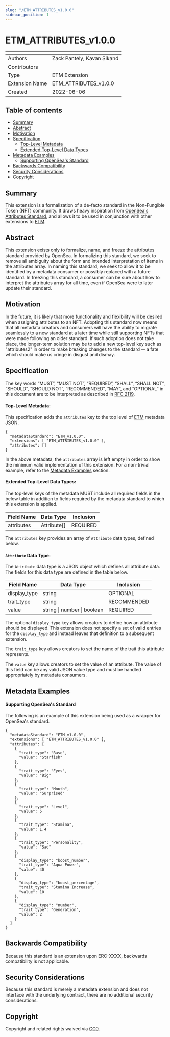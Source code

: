 ```yaml
---
slug: "/ETM_ATTRIBUTES_v1.0.0"
sidebar_position: 1
---
```


# ETM_ATTRIBUTES_v1.0.0

| <!-- -->    | <!-- -->    |
|-------------|-------------|
| Authors   | Zack Pantely, Kavan Sikand |
| Contributors| | 
| Type | ETM Extension |
| Extension Name | ETM_ATTRIBUTES_v1.0.0 |
| Created | 2022-06-06 |

## Table of contents
- [Summary](#summary)
- [Abstract](#abstract)
- [Motivation](#motivation)
- [Specification](#specification)
    - [Top-Level Metadata](#top-level-metadata)
    - [Extended Top-Level Data Types](#extended-top-level-data-types)
- [Metadata Examples](#metadata-examples)
    - [Supporting OpenSea's Standard](#supporting-openseas-standard)
- [Backwards Compatibility](#backwards-compatibility)
- [Security Considerations](#security-considerations)
- [Copyright](#copyright)

## Summary
This extension is a formalization of a de-facto standard in the Non-Fungible Token (NFT) community. It draws heavy inspiration from [OpenSea's Attributes Standard](https://docs.opensea.io/docs/metadata-standards#attributes), and allows it to be used in conjunction with other extensions to [ETM](ETM_v1.0.0).

## Abstract
This extension exists only to formalize, name, and freeze the attributes standard provided by OpenSea. In formalizing this standard, we seek to remove all ambiguity about the form and intended interpretation of items in the attributes array. In naming this standard, we seek to allow it to be identified by a metadata consumer or possibly replaced with a future standard. In freezing this standard, a consumer can be sure about how to interpret the attributes array for all time, even if OpenSea were to later update their standard.

## Motivation
In the future, it is likely that more functionality and flexibility will be desired when assigning attributes to an NFT. Adopting this standard now means that all metadata creators and consumers will have the ability to migrate seamlessly to a new standard at a later time while still supporting NFTs that were made following an older standard. If such adoption does not take place, the longer-term solution may be to add a new top-level key such as "attributes2" in order to make breaking changes to the standard -- a fate which should make us cringe in disgust and dismay.

## Specification
The key words “MUST”, “MUST NOT”, “REQUIRED”, “SHALL”, “SHALL NOT”, “SHOULD”, “SHOULD NOT”, “RECOMMENDED”, “MAY”, and “OPTIONAL” in this document are to be interpreted as described in [RFC 2119](https://www.ietf.org/rfc/rfc2119.txt).

#### Top-Level Metadata:
This specification adds the `attributes` key to the top level of [ETM](ETM_v1.0.0) metadata JSON.

```
{
  "metadataStandard": "ETM_v1.0.0",
  "extensions": [ "ETM_ATTRIBUTES_v1.0.0" ],
  "attributes": []
}
```
In the above metadata, the `attributes` array is left empty in order to show the minimum valid implementation of this extension. For a non-trivial example, refer to the [Metadata Examples](##Metadata-Examples) section.

#### Extended Top-Level Data Types:

The top-level keys of the metadata MUST include all required fields in the below table in addition to fields required by the metadata standard to which this extension is applied.

| Field Name | Data Type | Inclusion |
| -------- | -------- | -------- |
| attributes | Attribute[]     | REQUIRED   |

The `attributes` key provides an array of `Attribute` data types, defined below.

#### `Attribute` Data Type:
The `Attribute` data type is a JSON object which defines all attribute data. The fields for this data type are defined in the table below.

| Field Name | Data Type | Inclusion |
| -------- | -------- | -------- |
| display_type    | string     | OPTIONAL    |
| trait_type     | string     | RECOMMENDED     |
| value     | string \| number \| boolean | REQUIRED     |

The optional `display_type` key allows creators to define how an attribute should be displayed. This extension does not specify a set of valid entries for the `display_type` and instead leaves that definition to a subsequent extension.

The `trait_type` key allows creators to set the name of the trait this attribute represents.

The `value` key allows creators to set the value of an attribute. The value of this field can be any valid JSON value type and must be handled appropriately by metadata consumers.

## Metadata Examples

#### Supporting OpenSea's Standard
The following is an example of this extension being used as a wrapper for OpenSea's standard.
```
{
  "metadataStandard": "ETM_v1.0.0",
  "extensions": [ "ETM_ATTRIBUTES_v1.0.0" ],
  "attributes": [
    {
      "trait_type": "Base", 
      "value": "Starfish"
    }, 
    {
      "trait_type": "Eyes", 
      "value": "Big"
    }, 
    {
      "trait_type": "Mouth", 
      "value": "Surprised"
    }, 
    {
      "trait_type": "Level", 
      "value": 5
    }, 
    {
      "trait_type": "Stamina", 
      "value": 1.4
    }, 
    {
      "trait_type": "Personality", 
      "value": "Sad"
    }, 
    {
      "display_type": "boost_number", 
      "trait_type": "Aqua Power", 
      "value": 40
    }, 
    {
      "display_type": "boost_percentage", 
      "trait_type": "Stamina Increase", 
      "value": 10
    }, 
    {
      "display_type": "number", 
      "trait_type": "Generation", 
      "value": 2
    }
  ]
}
```

## Backwards Compatibility
Because this standard is an extension upon ERC-XXXX, backwards compatibility is not applicable.

## Security Considerations
Because this standard is merely a metadata extension and does not interface with the underlying contract, there are no additional security considerations.

## Copyright
Copyright and related rights waived via [CC0](https://creativecommons.org/publicdomain/zero/1.0/).